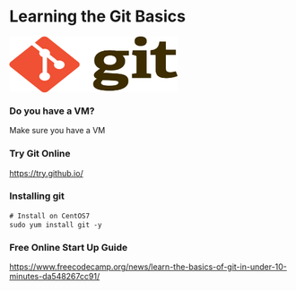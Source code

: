 # Learning the Git Basics



<img src="images/Git-Logo-2Color.png" width="300" height="100" align="center" />

### Do you have a VM?
Make sure you have a VM

### Try Git Online
https://try.github.io/

### Installing git
```
# Install on CentOS7
sudo yum install git -y
```

### Free Online Start Up Guide
https://www.freecodecamp.org/news/learn-the-basics-of-git-in-under-10-minutes-da548267cc91/
